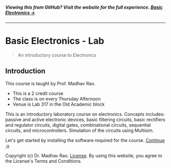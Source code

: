 ##### Viewing this from GitHub? Visit the website for the full experience. **[Basic Electronics →](https://bel.aravindvoggu.in)**
<!-- {h5: style='display:none'} -->

----
<!-- {hr: style='display:none'} -->

# Basic Electronics - Lab

<!-- {h1:.massive-header.-with-tagline} -->

> An introductory course to Electronics

## Introduction
This course is taught by Prof. Madhav Rao.

* This is a 2 credit course
* The class is on every Thursday Afternoon
* Venue is Lab 317 in the Old Academic block

This is an introductory laboratory course on electronics. Concepts includes: passive and active electronic devices, basic filtering circuits, basic rectifiers and regulator circuits, digital gates, combinational circuits, sequential circuits, and microcontrollers. Simulation of the circuits using Multisim.


Let's get started by installing the software required for the course.
[Continue →](docs/software_install.md)
<!-- {p:.pull-box} -->

Copyright (c) Dr. Madhav Rao. [License](https://github.com/zeroby0/Basic-Electronics/blob/master/LICENSE). By using this website, you agree to the License's Terms and Conditions.
